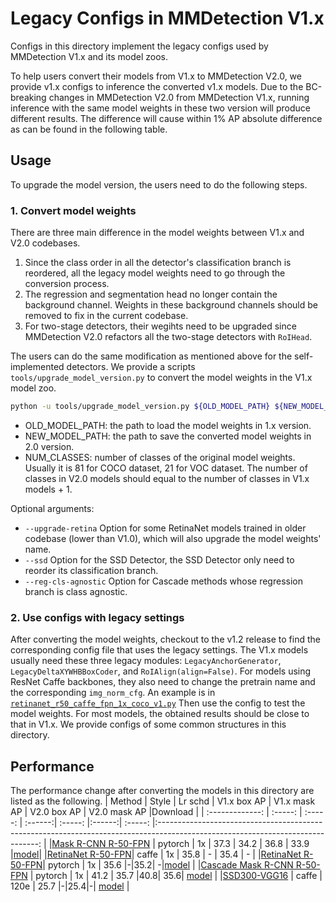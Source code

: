 # Legacy Configs in MMDetection V1.x

Configs in this directory implement the legacy configs used by MMDetection V1.x and its model zoos.

To help users convert their models from V1.x to MMDetection V2.0, we provide v1.x configs to inference the converted v1.x models.
Due to the BC-breaking changes in MMDetection V2.0 from MMDetection V1.x, running inference with the same model weights in these two version will produce different results. The difference will cause within 1% AP absolute difference as can be found in the following table.

## Usage

To upgrade the model version, the users need to do the following steps.

### 1. Convert model weights
There are three main difference in the model weights between V1.x and V2.0 codebases.

1. Since the class order in all the detector's classification branch is reordered, all the legacy model weights need to go through the conversion process.
2. The regression and segmentation head no longer contain the background channel. Weights in these background channels should be removed to fix in the current codebase.
3. For two-stage detectors, their wegihts need to be upgraded since MMDetection V2.0 refactors all the two-stage detectors with `RoIHead`.

The users can do the same modification as mentioned above for the self-implemented
detectors. We provide a scripts `tools/upgrade_model_version.py` to convert the model weights in the V1.x model zoo.

```bash
python -u tools/upgrade_model_version.py ${OLD_MODEL_PATH} ${NEW_MODEL_PATH} --num-classes ${NUM_CLASSES} [--upgrade-retina] [--ssd] [--reg-cls-agnostic]

```
- OLD_MODEL_PATH: the path to load the model weights in 1.x version.
- NEW_MODEL_PATH: the path to save the converted model weights in 2.0 version.
- NUM_CLASSES: number of classes of the original model weights. Usually it is 81 for COCO dataset, 21 for VOC dataset.
The number of classes in V2.0 models should equal to the number of classes in V1.x models + 1.

Optional arguments:
- `--upgrade-retina` Option for some RetinaNet models trained in older codebase (lower than V1.0), which will also upgrade the model weights' name.
- `--ssd` Option for the SSD Detector, the SSD Detector only need to reorder its classification branch.
- `--reg-cls-agnostic` Option for Cascade methods whose regression branch is class agnostic.

### 2. Use configs with legacy settings

After converting the model weights, checkout to the v1.2 release to find the corresponding config file that uses the legacy settings.
The V1.x models usually need these three legacy modules: `LegacyAnchorGenerator`, `LegacyDeltaXYWHBBoxCoder`, and `RoIAlign(align=False)`.
For models using ResNet Caffe backbones, they also need to change the pretrain name and the corresponding `img_norm_cfg`.
An example is in [`retinanet_r50_caffe_fpn_1x_coco_v1.py`](retinanet_r50_caffe_fpn_1x_coco_v1.py)
Then use the config to test the model weights. For most models, the obtained results should be close to that in V1.x.
We provide configs of some common structures in this directory.

## Performance

The performance change after converting the models in this directory are listed as the following.
|    Method    |  Style  | Lr schd | V1.x box AP | V1.x mask AP | V2.0 box AP | V2.0 mask AP |Download |
| :-------------: | :-----: | :-----: | :------:| :-----: |:------:| :-----: |:------------------------------------------------------------------------------------------------------------------------------: |
|[Mask R-CNN R-50-FPN](./mask_rcnn_r50_fpn_1x_coco_v1.py)     | pytorch |   1x    |  37.3  |  34.2   | 36.8 | 33.9 |[model](https://s3.ap-northeast-2.amazonaws.com/open-mmlab/mmdetection/models/mask_rcnn_r50_fpn_1x_20181010-069fa190.pth)|
|[RetinaNet R-50-FPN](./retinanet_r50_caffe_fpn_1x_coco_v1.py)|  caffe  |   1x    |  35.8  | - | 35.4 | - |
|[RetinaNet R-50-FPN](./retinanet_r50_fpn_1x_coco_v1.py)| pytorch |   1x |  35.6 |-|35.2|   -|[model](https://s3.ap-northeast-2.amazonaws.com/open-mmlab/mmdetection/models/retinanet_r50_fpn_1x_20181125-7b0c2548.pth)     |
|[Cascade Mask R-CNN R-50-FPN](./cascade_mask_rcnn_r50_fpn_1x_coco_v1.py)     | pytorch |   1x    |  41.2  |  35.7   |40.8| 35.6|     [model](https://s3.ap-northeast-2.amazonaws.com/open-mmlab/mmdetection/models/cascade_mask_rcnn_r50_fpn_1x_20181123-88b170c9.pth)     |
|[SSD300-VGG16](./ssd300_coco_v1.py)  | caffe |  120e   | 25.7  |-|25.4|-| [model](https://s3.ap-northeast-2.amazonaws.com/open-mmlab/mmdetection/models/ssd300_coco_vgg16_caffe_120e_20181221-84d7110b.pth) |
